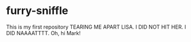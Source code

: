 # furry-sniffle
This is my first repository
TEARING ME APART LISA. I DID NOT HIT HER. I DID NAAAATTTT. Oh, hi Mark!
